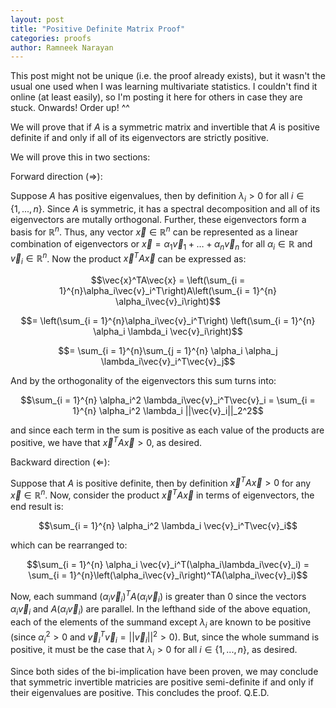 ```yaml
---
layout: post
title: "Positive Definite Matrix Proof"
categories: proofs
author: Ramneek Narayan
---
```



This post might not be unique (i.e. the proof already exists), but it wasn't the usual one used when I was learning multivariate statistics. I couldn't find it online (at least easily), so I'm posting it here for others in case they are stuck. Onwards! Order up! ^^ 

We will prove that if $A$ is a symmetric matrix and invertible that $A$ is positive definite if and only if all of its eigenvectors are strictly positive. 

We will prove this in two sections: 

Forward direction ($\Rightarrow$): 

Suppose $A$ has positive eigenvalues, then by definition $\lambda_i > 0$ for all $i \in \{1,...,n\}$. Since $A$ is symmetric, it has a spectral decomposition and all of its eigenvectors are mutally orthogonal. Further, these eigenvectors form a basis for $\mathbb{R}^n$. Thus, any vector $\vec{x} \in \mathbb{R}^n$ can be represented as a linear combination of eigenvectors or $\vec{x} = \alpha_1\vec{v}_1 + \dots + \alpha_n \vec{v}_n$ for all $\alpha_i \in \mathbb{R}$ and $\vec{v}_i \in \mathbb{R}^n$. Now the product $\vec{x}^TA\vec{x}$ can be expressed as: 

$$\vec{x}^TA\vec{x} = \left(\sum_{i = 1}^{n}\alpha_i\vec{v}_i^T\right)A\left(\sum_{i = 1}^{n} \alpha_i\vec{v}_i\right)$$

$$= \left(\sum_{i = 1}^{n}\alpha_i\vec{v}_i^T\right) \left(\sum_{i = 1}^{n} \alpha_i \lambda_i \vec{v}_i\right)$$

$$= \sum_{i = 1}^{n}\sum_{j = 1}^{n} \alpha_i \alpha_j \lambda_i\vec{v}_i^T\vec{v}_j$$

And by the orthogonality of the eigenvectors this sum turns into: 


 $$\sum_{i = 1}^{n} \alpha_i^2 \lambda_i\vec{v}_i^T\vec{v}_i = \sum_{i = 1}^{n} \alpha_i^2 \lambda_i ||\vec{v}_i||_2^2$$


 and since each term in the sum is positive as each value of the products are positive, we have that $\vec{x}^T A \vec{x} > 0$, as desired. 

Backward direction ($\Leftarrow$): 

Suppose that $A$ is positive definite, then by definition $\vec{x}^TA\vec{x} > 0$ for any $\vec{x} \in \mathbb{R}^n$. Now, consider the product $\vec{x}^T A \vec{x}$ in terms of eigenvectors, the end result is: 


 $$\sum_{i = 1}^{n} \alpha_i^2 \lambda_i \vec{v}_i^T\vec{v}_i$$

 which can be rearranged to:  

$$\sum_{i = 1}^{n} \alpha_i \vec{v}_i^T(\alpha_i\lambda_i\vec{v}_i) = \sum_{i = 1}^{n}\left(\alpha_i\vec{v}_i\right)^TA(\alpha_i\vec{v}_i)$$

Now, each summand $\left(\alpha_i\vec{v}_i\right)^TA(\alpha_i\vec{v}_i)$ is greater than 0 since the vectors $\alpha_i\vec{v}_i$ and $A(\alpha_i\vec{v}_i)$ are parallel. In the lefthand side of the above equation, each of the elements of the summand except $\lambda_i$ are known to be positive (since $\alpha_i^2 > 0$ and $\vec{v}_i^T\vec{v}_i = ||\vec{v}_i||^2 > 0$). But, since the whole summand is positive, it must be the case that $\lambda_i > 0$ for all $i \in \{1,...,n\}$, as desired. 

Since both sides of the bi-implication have been proven, we may conclude that symmetric invertible matricies are positive semi-definite if and only if their eigenvalues are positive. This concludes the proof. Q.E.D.
